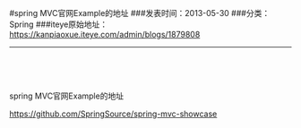 #spring MVC官网Example的地址
###发表时间：2013-05-30
###分类：Spring
###iteye原始地址：<a href="https://kanpiaoxue.iteye.com/admin/blogs/1879808" target="_blank">https://kanpiaoxue.iteye.com/admin/blogs/1879808</a>

---

<div class="iteye-blog-content-contain" style="font-size: 14px;"> 
 <p>&nbsp;</p> 
 <p>&nbsp;</p> 
 <p>spring MVC官网Example的地址</p> 
 <p><a href="https://github.com/SpringSource/spring-mvc-showcase">https://github.com/SpringSource/spring-mvc-showcase</a></p> 
</div>